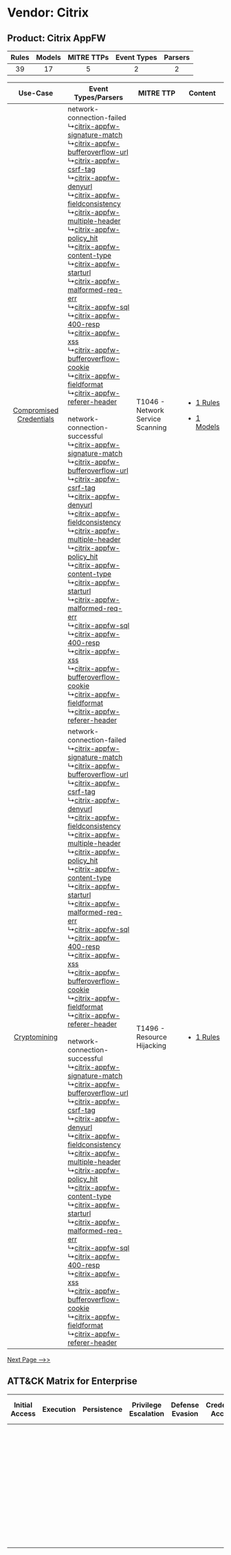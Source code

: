 Vendor: Citrix
==============
Product: Citrix AppFW
---------------------
| Rules | Models | MITRE TTPs | Event Types | Parsers |
|:-----:|:------:|:----------:|:-----------:|:-------:|
|  39   |   17   |     5      |      2      |    2    |

|    Use-Case    | Event Types/Parsers    | MITRE TTP    | Content    |
|:----:| ---- | ---- | ---- |
| [Compromised Credentials](../../../UseCases/uc_compromised_credentials.md) |  network-connection-failed<br> ↳[citrix-appfw-signature-match](Ps/pC_citrixappfwsignaturematch.md)<br> ↳[citrix-appfw-bufferoverflow-url](Ps/pC_citrixappfwbufferoverflowurl.md)<br> ↳[citrix-appfw-csrf-tag](Ps/pC_citrixappfwcsrftag.md)<br> ↳[citrix-appfw-denyurl](Ps/pC_citrixappfwdenyurl.md)<br> ↳[citrix-appfw-fieldconsistency](Ps/pC_citrixappfwfieldconsistency.md)<br> ↳[citrix-appfw-multiple-header](Ps/pC_citrixappfwmultipleheader.md)<br> ↳[citrix-appfw-policy_hit](Ps/pC_citrixappfwpolicy_hit.md)<br> ↳[citrix-appfw-content-type](Ps/pC_citrixappfwcontenttype.md)<br> ↳[citrix-appfw-starturl](Ps/pC_citrixappfwstarturl.md)<br> ↳[citrix-appfw-malformed-req-err](Ps/pC_citrixappfwmalformedreqerr.md)<br> ↳[citrix-appfw-sql](Ps/pC_citrixappfwsql.md)<br> ↳[citrix-appfw-400-resp](Ps/pC_citrixappfw400resp.md)<br> ↳[citrix-appfw-xss](Ps/pC_citrixappfwxss.md)<br> ↳[citrix-appfw-bufferoverflow-cookie](Ps/pC_citrixappfwbufferoverflowcookie.md)<br> ↳[citrix-appfw-fieldformat](Ps/pC_citrixappfwfieldformat.md)<br> ↳[citrix-appfw-referer-header](Ps/pC_citrixappfwrefererheader.md)<br><br> network-connection-successful<br> ↳[citrix-appfw-signature-match](Ps/pC_citrixappfwsignaturematch.md)<br> ↳[citrix-appfw-bufferoverflow-url](Ps/pC_citrixappfwbufferoverflowurl.md)<br> ↳[citrix-appfw-csrf-tag](Ps/pC_citrixappfwcsrftag.md)<br> ↳[citrix-appfw-denyurl](Ps/pC_citrixappfwdenyurl.md)<br> ↳[citrix-appfw-fieldconsistency](Ps/pC_citrixappfwfieldconsistency.md)<br> ↳[citrix-appfw-multiple-header](Ps/pC_citrixappfwmultipleheader.md)<br> ↳[citrix-appfw-policy_hit](Ps/pC_citrixappfwpolicy_hit.md)<br> ↳[citrix-appfw-content-type](Ps/pC_citrixappfwcontenttype.md)<br> ↳[citrix-appfw-starturl](Ps/pC_citrixappfwstarturl.md)<br> ↳[citrix-appfw-malformed-req-err](Ps/pC_citrixappfwmalformedreqerr.md)<br> ↳[citrix-appfw-sql](Ps/pC_citrixappfwsql.md)<br> ↳[citrix-appfw-400-resp](Ps/pC_citrixappfw400resp.md)<br> ↳[citrix-appfw-xss](Ps/pC_citrixappfwxss.md)<br> ↳[citrix-appfw-bufferoverflow-cookie](Ps/pC_citrixappfwbufferoverflowcookie.md)<br> ↳[citrix-appfw-fieldformat](Ps/pC_citrixappfwfieldformat.md)<br> ↳[citrix-appfw-referer-header](Ps/pC_citrixappfwrefererheader.md)<br> | T1046 - Network Service Scanning<br> | [<ul><li>1 Rules</li></ul><ul><li>1 Models</li></ul>](RM/r_m_citrix_citrix_appfw_Compromised_Credentials.md) |
|    [Cryptomining](../../../UseCases/uc_cryptomining.md)    |  network-connection-failed<br> ↳[citrix-appfw-signature-match](Ps/pC_citrixappfwsignaturematch.md)<br> ↳[citrix-appfw-bufferoverflow-url](Ps/pC_citrixappfwbufferoverflowurl.md)<br> ↳[citrix-appfw-csrf-tag](Ps/pC_citrixappfwcsrftag.md)<br> ↳[citrix-appfw-denyurl](Ps/pC_citrixappfwdenyurl.md)<br> ↳[citrix-appfw-fieldconsistency](Ps/pC_citrixappfwfieldconsistency.md)<br> ↳[citrix-appfw-multiple-header](Ps/pC_citrixappfwmultipleheader.md)<br> ↳[citrix-appfw-policy_hit](Ps/pC_citrixappfwpolicy_hit.md)<br> ↳[citrix-appfw-content-type](Ps/pC_citrixappfwcontenttype.md)<br> ↳[citrix-appfw-starturl](Ps/pC_citrixappfwstarturl.md)<br> ↳[citrix-appfw-malformed-req-err](Ps/pC_citrixappfwmalformedreqerr.md)<br> ↳[citrix-appfw-sql](Ps/pC_citrixappfwsql.md)<br> ↳[citrix-appfw-400-resp](Ps/pC_citrixappfw400resp.md)<br> ↳[citrix-appfw-xss](Ps/pC_citrixappfwxss.md)<br> ↳[citrix-appfw-bufferoverflow-cookie](Ps/pC_citrixappfwbufferoverflowcookie.md)<br> ↳[citrix-appfw-fieldformat](Ps/pC_citrixappfwfieldformat.md)<br> ↳[citrix-appfw-referer-header](Ps/pC_citrixappfwrefererheader.md)<br><br> network-connection-successful<br> ↳[citrix-appfw-signature-match](Ps/pC_citrixappfwsignaturematch.md)<br> ↳[citrix-appfw-bufferoverflow-url](Ps/pC_citrixappfwbufferoverflowurl.md)<br> ↳[citrix-appfw-csrf-tag](Ps/pC_citrixappfwcsrftag.md)<br> ↳[citrix-appfw-denyurl](Ps/pC_citrixappfwdenyurl.md)<br> ↳[citrix-appfw-fieldconsistency](Ps/pC_citrixappfwfieldconsistency.md)<br> ↳[citrix-appfw-multiple-header](Ps/pC_citrixappfwmultipleheader.md)<br> ↳[citrix-appfw-policy_hit](Ps/pC_citrixappfwpolicy_hit.md)<br> ↳[citrix-appfw-content-type](Ps/pC_citrixappfwcontenttype.md)<br> ↳[citrix-appfw-starturl](Ps/pC_citrixappfwstarturl.md)<br> ↳[citrix-appfw-malformed-req-err](Ps/pC_citrixappfwmalformedreqerr.md)<br> ↳[citrix-appfw-sql](Ps/pC_citrixappfwsql.md)<br> ↳[citrix-appfw-400-resp](Ps/pC_citrixappfw400resp.md)<br> ↳[citrix-appfw-xss](Ps/pC_citrixappfwxss.md)<br> ↳[citrix-appfw-bufferoverflow-cookie](Ps/pC_citrixappfwbufferoverflowcookie.md)<br> ↳[citrix-appfw-fieldformat](Ps/pC_citrixappfwfieldformat.md)<br> ↳[citrix-appfw-referer-header](Ps/pC_citrixappfwrefererheader.md)<br> | T1496 - Resource Hijacking<br>       | [<ul><li>1 Rules</li></ul>](RM/r_m_citrix_citrix_appfw_Cryptomining.md)    |
[Next Page -->>](2_ds_citrix_citrix_appfw.md)

ATT&CK Matrix for Enterprise
----------------------------
| Initial Access | Execution | Persistence | Privilege Escalation | Defense Evasion | Credential Access | Discovery                                                                     | Lateral Movement | Collection | Command and Control                                                                                                                                                                                                                                                                           | Exfiltration | Impact                                                                  |
| -------------- | --------- | ----------- | -------------------- | --------------- | ----------------- | ----------------------------------------------------------------------------- | ---------------- | ---------- | --------------------------------------------------------------------------------------------------------------------------------------------------------------------------------------------------------------------------------------------------------------------------------------------- | ------------ | ----------------------------------------------------------------------- |
|                |           |             |                      |                 |                   | [Network Service Scanning](https://attack.mitre.org/techniques/T1046)<br><br> |                  |            | [Non-Standard Port](https://attack.mitre.org/techniques/T1571)<br><br>[Proxy: External Proxy](https://attack.mitre.org/techniques/T1090/002)<br><br>[Application Layer Protocol](https://attack.mitre.org/techniques/T1071)<br><br>[Proxy](https://attack.mitre.org/techniques/T1090)<br><br> |              | [Resource Hijacking](https://attack.mitre.org/techniques/T1496)<br><br> |